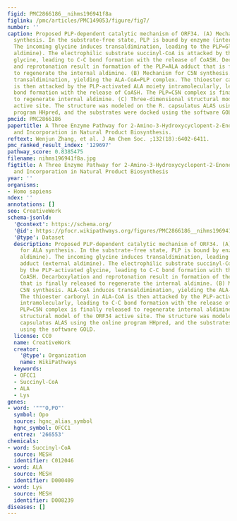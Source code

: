 ```yaml
---
figid: PMC2866186__nihms196941f8a
figlink: /pmc/articles/PMC149053/figure/fig7/
number: ''
caption: Proposed PLP-dependent catalytic mechanism of ORF34. (A) Mechanism for ALA
  synthesis. In the substrate-free state, PLP is bound by enzyme (internal aldimine).
  The incoming glycine induces transaldimination, leading to the PLP=Gly adduct (external
  aldimine). The electrophilic substrate succinyl-CoA is attacked by the PLP-activated
  glycine, leading to C-C bond formation with the release of CoASH. Decarboxylation
  and reprotonation result in formation of the PLP=ALA adduct that is finally released
  to regenerate the internal aldimine. (B) Mechanism for C5N synthesis. ALA-CoA induces
  transaldimination, yielding the ALA-CoA=PLP complex. The thioester carbonyl in ALA-CoA
  is then attacked by the PLP-activated ALA moiety intramolecularly, leading to C-C
  bond formation with the release of CoASH. The PLP=C5N complex is finally released
  to regenerate internal aldimine. (C) Three-dimensional structural model of the ORF34
  active site. The structure was modeled on the R. capsulatus ALAS using the online
  program HHpred, and the substrates were docked using the software GOLD.
pmcid: PMC2866186
papertitle: A Three Enzyme Pathway for 2-Amino-3-Hydroxycyclopent-2-Enone Formation
  and Incorporation in Natural Product Biosynthesis.
reftext: Wenjun Zhang, et al. J Am Chem Soc. ;132(18):6402-6411.
pmc_ranked_result_index: '129697'
pathway_score: 0.8385475
filename: nihms196941f8a.jpg
figtitle: A Three Enzyme Pathway for 2-Amino-3-Hydroxycyclopent-2-Enone Formation
  and Incorporation in Natural Product Biosynthesis
year: ''
organisms:
- Homo sapiens
ndex: ''
annotations: []
seo: CreativeWork
schema-jsonld:
  '@context': https://schema.org/
  '@id': https://pfocr.wikipathways.org/figures/PMC2866186__nihms196941f8a.html
  '@type': Dataset
  description: Proposed PLP-dependent catalytic mechanism of ORF34. (A) Mechanism
    for ALA synthesis. In the substrate-free state, PLP is bound by enzyme (internal
    aldimine). The incoming glycine induces transaldimination, leading to the PLP=Gly
    adduct (external aldimine). The electrophilic substrate succinyl-CoA is attacked
    by the PLP-activated glycine, leading to C-C bond formation with the release of
    CoASH. Decarboxylation and reprotonation result in formation of the PLP=ALA adduct
    that is finally released to regenerate the internal aldimine. (B) Mechanism for
    C5N synthesis. ALA-CoA induces transaldimination, yielding the ALA-CoA=PLP complex.
    The thioester carbonyl in ALA-CoA is then attacked by the PLP-activated ALA moiety
    intramolecularly, leading to C-C bond formation with the release of CoASH. The
    PLP=C5N complex is finally released to regenerate internal aldimine. (C) Three-dimensional
    structural model of the ORF34 active site. The structure was modeled on the R.
    capsulatus ALAS using the online program HHpred, and the substrates were docked
    using the software GOLD.
  license: CC0
  name: CreativeWork
  creator:
    '@type': Organization
    name: WikiPathways
  keywords:
  - OFCC1
  - Succinyl-CoA
  - ALA
  - Lys
genes:
- word: '"""O,PO"'
  symbol: Opo
  source: hgnc_alias_symbol
  hgnc_symbol: OFCC1
  entrez: '266553'
chemicals:
- word: Succinyl-CoA
  source: MESH
  identifier: C012046
- word: ALA
  source: MESH
  identifier: D000409
- word: Lys
  source: MESH
  identifier: D008239
diseases: []
---
```

